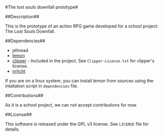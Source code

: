 #The lost souls downfall prototype#

##Description##

This is the prototype of an action RPG game developed for a school
project: The Lost Souls Downfall.

##Dependencies##

- pthread
- [lemon](http://lemon.cs.elte.hu/trac/lemon)
- [clipper](http://www.angusj.com/delphi/clipper.php) - Included in the project.
  See `Clipper-License.txt` for clipper's license.
- [irrlicht](http://irrlicht.sourceforge.net/)

If you are on a linux system, you can install lemon from sources using
the intallation script in `dependencies` file.

##Contributions##

As it is a school project, we can not accept contributions for now.

##License##

This software is released under the GPL v3 license. See `LICENSE` file
for details.
